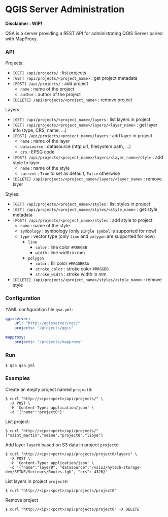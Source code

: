 # QGIS Server Administration

**Disclaimer : WIP!**

QSA is a server providing a REST API for administrating QGIS Server paired with
MapProxy.

### API

Projects:

- `[GET] /api/projects/` : list projects
- `[GET] /api/projects/<project_name>` : get project metadata
- `[POST] /api/projects/` : add project
    - `name` : name of the project
    - `author` : author of the project
- `[DELETE] /api/projects/<project_name>` : remove project

Layers:

- `[GET] /api/projects/<project_name>/layers` : list layers in project
- `[GET] /api/projects/<project_name>/layers/<layer_name>` : get layer info (type, CRS, name, ...)
- `[POST] /api/projects/<project_name>/layers` : add layer in project
    - `name` : name of the layer
    - `datasource` : datasource (http url, filesystem path, ...)
    - `crs` : EPSG code
- `[POST] /api/projects/<project_name>/layers/<layer_name>/style` : add style to layer
    - `name` : name of the style
    - `current` : `True` to set as default, `False` otherwise
- `[DELETE] /api/projects/<project_name>/layers/<layer_name>` : remove layer

Styles:

- `[GET] /api/projects/<project_name>/styles` : list styles in project
- `[GET] /api/projects/<project_name>/styles/<style_name>` : get style metadata
- `[POST] /api/projects/<project_name>/styles` : add style to project
    - `name` : name of the style
    - `symbology` : symbology (only `single symbol` is supported for now)
    - `type` : vector type (only `line` and `polygon` are supported for now)
      - `line`
        - `color` : line color `#RRGGBB`
        - `width` : line width in mm
      - `polygon`
        - `color` : fill color `#RRGGBBAA`
        - `stroke_color` : stroke color `#RRGGBB`
        - `stroke_width` : stroke width in mm
- `[DELETE] /api/projects/<project_name>/styles/<style_name>` : remove style


### Configuration

YAML configuration file `qsa.yml`:

``` yaml
qgisserver:
    url: "http://qgisserver/ogc/"
    projects: "/projects/qgis"

mapproxy:
    projects: "/projects/mapproxy"
```


### Run

``` console
$ qsa qsa.yml
```


### Examples

Create an empty project named `project0`:

```` console
$ curl "http://<ip>:<port>/api/projects/" \
  -X POST \
  -H 'Content-Type: application/json' \
  -d '{"name":"project0"}'
````

List project:

```` console
$ curl "http://<ip>:<port>/api/projects/"
["saint_martin","seine","project0","libye"]
````

Add layer `layer0` based on S3 data in project `project0`:

```` console
$ curl "http://<ip>:<port>/api/projects/project0/layers" \
  -X POST \
  -H 'Content-Type: application/json' \
  -d '{"name":"layer0", "datasource":"/vsis3/hytech-storage-dev/SEINE/Vecteurs/Routes.fgb", "crs": 4326}'
````

List layers in project `project0`:

```` console
$ curl "http://<ip>:<port>/api/projects/project0"
````

Remove project

```` console
$ curl "http://<ip>:<port>/api/projects/project0" -X DELETE
````
